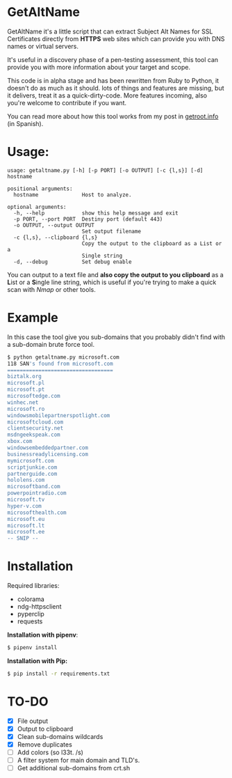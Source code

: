 # GetAltName
GetAltName it's a little script that can extract Subject Alt Names for SSL Certificates directly from **HTTPS** web sites which can provide you with DNS names or virtual servers.

It's useful in a discovery phase of a pen-testing assessment, this tool can provide you with more information about your target and scope.

This code is in alpha stage and has been rewritten from Ruby to Python, it doesn't do as much as it should. lots of things and features are missing, but it delivers, treat it as a quick-dirty-code. More features incoming, also you're welcome to contribute if you want.

You can read more about how this tool works from my post in [getroot.info](https://getroot.info/tip-getaltname/) (in Spanish).

# Usage:
```
usage: getaltname.py [-h] [-p PORT] [-o OUTPUT] [-c {l,s}] [-d] hostname

positional arguments:
  hostname              Host to analyze.

optional arguments:
  -h, --help            show this help message and exit
  -p PORT, --port PORT  Destiny port (default 443)
  -o OUTPUT, --output OUTPUT
                        Set output filename
  -c {l,s}, --clipboard {l,s}
                        Copy the output to the clipboard as a List or a
                        Single string
  -d, --debug           Set debug enable
```

You can output to a text file and **also copy the output to you clipboard** as a **L**ist or a **S**ingle line string, which is useful if you're trying to make a quick scan with _Nmap_ or other tools.

# Example
In this case the tool give you sub-domains that you probably didn't find with a sub-domain brute force tool.

```sh
$ python getaltname.py microsoft.com
118 SAN's found from microsoft.com
==================================
biztalk.org
microsoft.pl
microsoft.pt
microsoftedge.com
winhec.net
microsoft.ro
windowsmobilepartnerspotlight.com
microsoftcloud.com
clientsecurity.net
msdngeekspeak.com
xbox.com
windowsembeddedpartner.com
businessreadylicensing.com
mymicrosoft.com
scriptjunkie.com
partnerguide.com
hololens.com
microsoftband.com
powerpointradio.com
microsoft.tv
hyper-v.com
microsofthealth.com
microsoft.eu
microsoft.lt
microsoft.ee
-- SNIP --
```

# Installation
Required libraries:
* colorama
* ndg-httpsclient
* pyperclip
* requests

**Installation with pipenv**:
```sh
$ pipenv install
```

**Installation with Pip:**
```sh
$ pip install -r requirements.txt
```

# TO-DO
- [x] File output
- [x] Output to clipboard
- [x] Clean sub-domains wildcards
- [x] Remove duplicates
- [ ] Add colors (so l33t. /s)
- [ ] A filter system for main domain and TLD's.
- [ ] Get additional sub-domains from crt.sh

